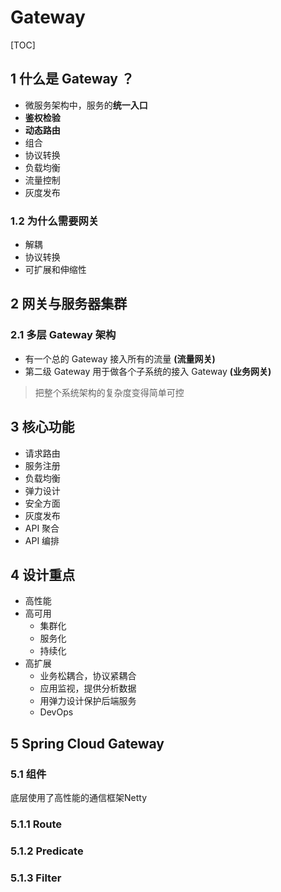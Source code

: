 # Gateway

[TOC]

## 1 什么是 Gateway ？

* 微服务架构中，服务的**统一入口**
* **鉴权检验**
* **动态路由**
* 组合
* 协议转换
* 负载均衡
* 流量控制
* 灰度发布

### 1.2 为什么需要网关

* 解耦
* 协议转换
* 可扩展和伸缩性

## 2 网关与服务器集群

### 2.1 多层 Gateway 架构

* 有一个总的 Gateway 接入所有的流量 **(流量网关)**
* 第二级 Gateway 用于做各个子系统的接入 Gateway **(业务网关)**

> 把整个系统架构的复杂度变得简单可控

## 3 核心功能

* 请求路由
* 服务注册
* 负载均衡
* 弹力设计
* 安全方面
* 灰度发布
* API 聚合
* API 编排

## 4 设计重点

* 高性能
* 高可用
  * 集群化
  * 服务化
  * 持续化
* 高扩展
  * 业务松耦合，协议紧耦合
  * 应用监视，提供分析数据
  * 用弹力设计保护后端服务
  * DevOps
  
## 5 Spring Cloud Gateway

### 5.1 组件

底层使用了高性能的通信框架Netty

### 5.1.1 Route

### 5.1.2 Predicate

### 5.1.3 Filter

